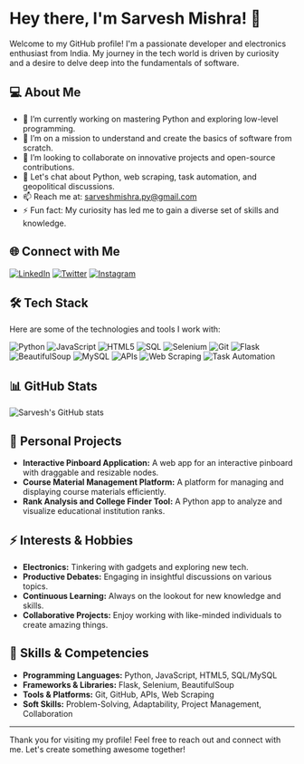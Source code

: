 # Hey there, I'm Sarvesh Mishra! 👋

Welcome to my GitHub profile! I'm a passionate developer and electronics enthusiast from India. My journey in the tech world is driven by curiosity and a desire to delve deep into the fundamentals of software.

## 💻 About Me

- 🔭 I’m currently working on mastering Python and exploring low-level programming.
- 🌱 I’m on a mission to understand and create the basics of software from scratch.
- 👯 I’m looking to collaborate on innovative projects and open-source contributions.
- 💬 Let's chat about Python, web scraping, task automation, and geopolitical discussions.
- 📫 Reach me at: [sarveshmishra.py@gmail.com](mailto:sarveshmishra.py@gmail.com)
- ⚡ Fun fact: My curiosity has led me to gain a diverse set of skills and knowledge.

## 🌐 Connect with Me

[![LinkedIn](https://img.shields.io/badge/LinkedIn-0077B5?style=for-the-badge&logo=linkedin&logoColor=white)](https://linkedin.com/in/sarveshji)
[![Twitter](https://img.shields.io/badge/Twitter-1DA1F2?style=for-the-badge&logo=twitter&logoColor=white)](https://twitter.com/SarveshCS)
[![Instagram](https://img.shields.io/badge/Instagram-E4405F?style=for-the-badge&logo=instagram&logoColor=white)](https://instagram.com/sarveshmishra.py)

## 🛠️ Tech Stack

Here are some of the technologies and tools I work with:

![Python](https://img.shields.io/badge/Python-3776AB?style=for-the-badge&logo=python&logoColor=white) 
![JavaScript](https://img.shields.io/badge/JavaScript-F7DF1E?style=for-the-badge&logo=javascript&logoColor=black) 
![HTML5](https://img.shields.io/badge/HTML5-E34F26?style=for-the-badge&logo=html5&logoColor=white) 
![SQL](https://img.shields.io/badge/SQL-4479A1?style=for-the-badge&logo=sql&logoColor=white)
![Selenium](https://img.shields.io/badge/Selenium-43B02A?style=for-the-badge&logo=selenium&logoColor=white)
![Git](https://img.shields.io/badge/Git-F05032?style=for-the-badge&logo=git&logoColor=white) 
![Flask](https://img.shields.io/badge/Flask-000000?style=for-the-badge&logo=flask&logoColor=white)
![BeautifulSoup](https://img.shields.io/badge/BeautifulSoup-3776AB?style=for-the-badge&logo=python&logoColor=white)
![MySQL](https://img.shields.io/badge/MySQL-4479A1?style=for-the-badge&logo=mysql&logoColor=white)
![APIs](https://img.shields.io/badge/APIs-000000?style=for-the-badge&logo=api&logoColor=white)
![Web Scraping](https://img.shields.io/badge/Web--Scraping-43B02A?style=for-the-badge&logo=python&logoColor=white)
![Task Automation](https://img.shields.io/badge/Task--Automation-43B02A?style=for-the-badge&logo=python&logoColor=white)

## 📊 GitHub Stats

![Sarvesh's GitHub stats](https://github-readme-stats.vercel.app/api?username=SarveshCS&show_icons=true&theme=radical)

## 🌱 Personal Projects

- **Interactive Pinboard Application:** A web app for an interactive pinboard with draggable and resizable nodes.
- **Course Material Management Platform:** A platform for managing and displaying course materials efficiently.
- **Rank Analysis and College Finder Tool:** A Python app to analyze and visualize educational institution ranks.

## ⚡ Interests & Hobbies

- **Electronics:** Tinkering with gadgets and exploring new tech.
- **Productive Debates:** Engaging in insightful discussions on various topics.
- **Continuous Learning:** Always on the lookout for new knowledge and skills.
- **Collaborative Projects:** Enjoy working with like-minded individuals to create amazing things.

## 🌟 Skills & Competencies

- **Programming Languages:** Python, JavaScript, HTML5, SQL/MySQL
- **Frameworks & Libraries:** Flask, Selenium, BeautifulSoup
- **Tools & Platforms:** Git, GitHub, APIs, Web Scraping
- **Soft Skills:** Problem-Solving, Adaptability, Project Management, Collaboration

---

Thank you for visiting my profile! Feel free to reach out and connect with me. Let's create something awesome together!
